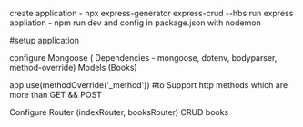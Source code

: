 create application - npx express-generator express-crud --hbs
run express appliation - npm run dev and config in package.json with nodemon

#setup application 

configure Mongoose ( Dependencies - mongoose, dotenv, bodyparser, method-override)
Models (Books)

app.use(methodOverride('_method')) #to Support http methods which are more than GET && POST

Configure Router (indexRouter, booksRouter)
CRUD books